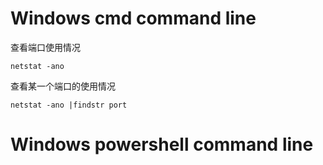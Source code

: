 # Windows cmd command line
查看端口使用情况
```shell
netstat -ano
```
查看某一个端口的使用情况
```shell
netstat -ano |findstr port
```

# Windows powershell command line 